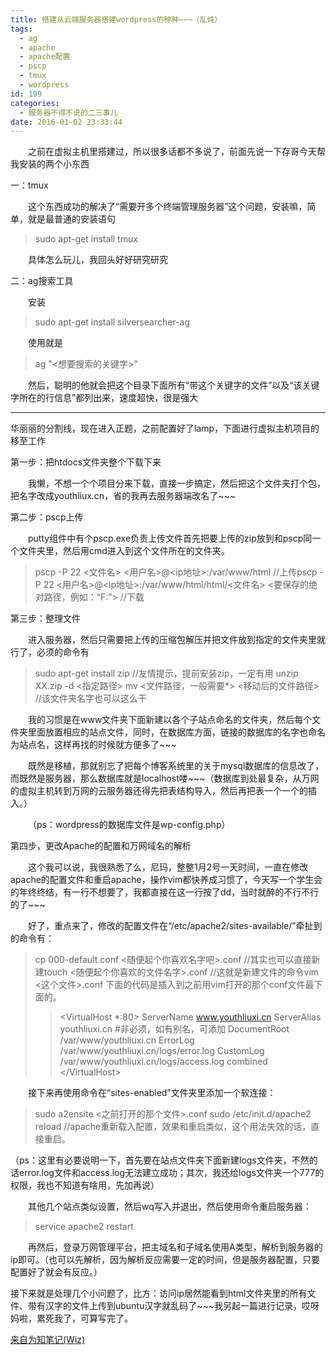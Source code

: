 ```yaml
---
title: 搭建从云端服务器搭建wordpress的种种~~~（乱炖）
tags:
  - ag
  - apache
  - apache配置
  - pscp
  - tmux
  - wordpress
id: 199
categories:
  - 服务器不得不说的二三事儿
date: 2016-01-02 23:33:44
---
```


&emsp;&emsp;之前在虚拟主机里搭建过，所以很多话都不多说了，前面先说一下存哥今天帮我安装的两个小东西

一：tmux

&emsp;&emsp;这个东西成功的解决了“需要开多个终端管理服务器”这个问题，安装嘛，简单，就是最普通的安装语句

<!--more-->
> sudo apt-get install tmux

&emsp;&emsp;具体怎么玩儿，我回头好好研究研究

二：ag搜索工具

&emsp;&emsp;安装

> sudo apt-get install silversearcher-ag

&emsp;&emsp;使用就是

> ag &quot;&lt;想要搜索的关键字&gt;&quot;

&emsp;&emsp;然后，聪明的他就会把这个目录下面所有“带这个关键字的文件”以及“该关键字所在的行信息”都列出来，速度超快，很是强大

* * *

华丽丽的分割线，现在进入正题，之前配置好了lamp，下面进行虚拟主机项目的移至工作

第一步：把htdocs文件夹整个下载下来

&emsp;&emsp;我懒，不想一个个项目分来下载，直接一步搞定，然后把这个文件夹打个包，把名字改成youthliux.cn，省的我再去服务器端改名了\~\~\~

第二步：pscp上传

&emsp;&emsp;putty组件中有个pscp.exe负责上传文件首先把要上传的zip放到和pscp同一个文件夹里，然后用cmd进入到这个文件所在的文件夹。

> pscp -P 22 &lt;文件名&gt; &lt;用户名&gt;@&lt;ip地址&gt;:/var/www/html
> //上传pscp -P 22 &lt;用户名&gt;@&lt;ip地址&gt;:/var/www/html/html/&lt;文件名&gt; &lt;要保存的绝对路径，例如：“F:”&gt;
> //下载

第三步：整理文件

&emsp;&emsp;进入服务器，然后只需要把上传的压缩包解压并把文件放到指定的文件夹里就行了，必须的命令有

> sudo apt-get install zip
> //友情提示，提前安装zip，一定有用
> unzip XX.zip -d &lt;指定路径&gt;
> mv &lt;文件路径，一般需要*&gt; &lt;移动后的文件路径&gt;    
> //该文件夹名字也可以这么干

&emsp;&emsp;我的习惯是在www文件夹下面新建以各个子站点命名的文件夹，然后每个文件夹里面放置相应的站点文件，同时，在数据库方面，链接的数据库的名字也命名为站点名，这样再找的时候就方便多了\~\~\~

&emsp;&emsp;既然是移植，那就别忘了把每个博客系统里的关于mysql数据库的信息改了，而既然是服务器，那么数据库就是localhost喽\~\~\~（数据库到处最复杂，从万网的虚拟主机转到万网的云服务器还得先把表结构导入，然后再把表一个一个的插入。）

&emsp;&emsp;（ps：wordpress的数据库文件是wp-config.php）

第四步，更改Apache的配置和万网域名的解析

&emsp;&emsp;这个我可以说，我很熟悉了么，尼玛，整整1月2号一天时间，一直在修改apache的配置文件和重启apache，操作vim都快养成习惯了，今天写一个学生会的年终终结，有一行不想要了，我都直接在这一行按了dd，当时就醉的不行不行的了\~\~\~

&emsp;&emsp;好了，重点来了，修改的配置文件在“/etc/apache2/sites-available/”牵扯到的命令有：

> cp 000-default.conf &lt;随便起个你喜欢名字吧&gt;.conf
> //其实也可以直接新建touch &lt;随便起个你喜欢的文件名字&gt;.conf
> //这就是新建文件的命令vim &lt;这个文件&gt;.conf
> 下面的代码是插入到之前用vim打开的那个conf文件最下面的。
> > &lt;VirtualHost *:80&gt;
> > ServerName www.youthliuxi.cn
> > ServerAlias youthliuxi.cn
> > #非必须，如有别名，可添加
> > DocumentRoot /var/www/youthliuxi.cn
> > ErrorLog /var/www/youthliuxi.cn/logs/error.log
> > CustomLog /var/www/youthliuxi.cn/logs/access.log combined
> > &lt;/VirtualHost&gt;

&emsp;&emsp;接下来再使用命令在“sites-enabled”文件夹里添加一个软连接：

> sudo a2ensite &lt;之前打开的那个文件&gt;.conf
> sudo /etc/init.d/apache2 reload
> //apache重新载入配置，效果和重启类似，这个用法失效的话，直接重启。

（ps：这里有必要说明一下，首先要在站点文件夹下面新建logs文件夹，不然的话error.log文件和access.log无法建立成功；其次，我还给logs文件夹一个777的权限，我也不知道有啥用，先加再说）

&emsp;&emsp;其他几个站点类似设置，然后wq写入并退出，然后使用命令重启服务器：

> service apache2 restart

&emsp;&emsp;再然后，登录万网管理平台，把主域名和子域名使用A类型，解析到服务器的ip即可。（也可以先解析，因为解析反应需要一定的时间，但是服务器配置，只要配置好了就会有反应。）

接下来就是处理几个小问题了，比方：访问ip居然能看到html文件夹里的所有文件、带有汉字的文件上传到ubuntu汉字就乱码了\~\~\~我另起一篇进行记录，哎呀妈啦，累死我了，可算写完了。

[来自为知笔记(Wiz)](http://www.wiz.cn/i/d15372b9 "来自为知笔记(Wiz)")